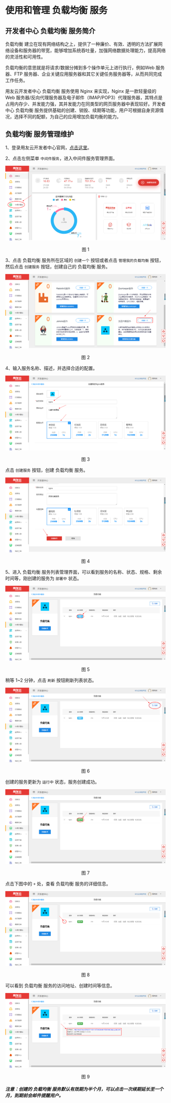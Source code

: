 # 使用和管理 负载均衡 服务

## 开发者中心 负载均衡 服务简介 

负载均衡 建立在现有网络结构之上，提供了一种廉价、有效、透明的方法扩展网络设备和服务器的带宽，能够增加系统吞吐量，加强网络数据处理能力，提高网络的灵活性和可用性。

负载均衡的意思就是将请求/数据分摊到多个操作单元上进行执行，例如Web 服务器、FTP 服务器、企业关键应用服务器和其它关键任务服务器等，从而共同完成工作任务。

用友云开发者中心 负载均衡 服务使用 Nginx 来实现，Nginx 是一款轻量级的 Web 服务器/反向代理服务器及电子邮件（IMAP/POP3）代理服务器，其特点是占用内存少、并发能力强，其并发能力在同类型的网页服务器中表现较好。开发者中心 负载均衡 服务提供基础的创建、销毁、续期等功能，用户可根据自身资源情况，选择不同的配额，为自己的应用增加负载均衡的能力。

## 负载均衡 服务管理维护 

1、登录用友云开发者中心官网，[点击这里](https://developer.yonyoucloud.com)。

2、点击左侧菜单 `中间件服务`，进入中间件服务管理界面。
<div align=center>
<img src="../images/middleware.png"/>
</div>
<p align="center">图 1</p>

3、点击 负载均衡 服务所在区域的 `创建一个` 按钮或者点击 `管理我的负载均衡` 按钮，然后点击 `创建服务` 按钮，创建自己的 负载均衡 服务。
<div align=center>
<img src="../images/load_banlance/load_banlance_1.png"/>
</div>
<p align="center">图 2</p>

4、输入服务名称、描述，并选择合适的配置。
<div align=center>
<img src="../images/load_banlance/load_banlance_2.png"/>
</div>
<p align="center">图 3</p>

点击 `创建服务` 按钮，创建 负载均衡 服务。
<div align=center>
<img src="../images/load_banlance/load_banlance_3.png"/>
</div>
<p align="center">图 4</p>

5、进入 负载均衡 服务列表管理界面，可以看到服务的名称、状态、规格、剩余时间等，刚创建的服务为 `部署中` 状态。
<div align=center>
<img src="../images/load_banlance/load_banlance_4.png"/>
</div>
<p align="center">图 5</p>

稍等 1~2 分钟，点击 `刷新` 按钮刷新列表状态。
<div align=center>
<img src="../images/load_banlance/load_banlance_5.png"/>
</div>
<p align="center">图 6</p>

创建的服务更新为 `运行中` 状态，服务创建成功。
<div align=center>
<img src="../images/load_banlance/load_banlance_6.png"/>
</div>
<p align="center">图 7</p>

点击下图中的 `+` 处，查看 负载均衡 服务的详细信息。
<div align=center>
<img src="../images/load_banlance/load_banlance_7.png"/>
</div>
<p align="center">图 8</p>

可以看到 负载均衡 服务的访问地址、创建时间等信息。
<div align=center>
<img src="../images/load_banlance/load_banlance_8.png"/>
</div>
<p align="center">图 9</p>

##### 注意：创建的 负载均衡 服务默认有效期为半个月，可以点击一次续期延长至一个月，到期前会邮件提醒用户。

